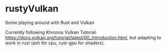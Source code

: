 # rustyVulkan
Some playing around with Rust and Vulkan

Currently following Khronos Vulkan Tutorial: https://docs.vulkan.org/tutorial/latest/00_Introduction.html, but adapting to work in rust (ash for cpu, rust-gpu for shaders).

